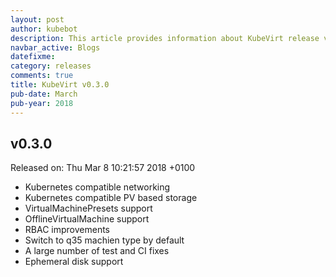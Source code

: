 ```yaml
---
layout: post
author: kubebot
description: This article provides information about KubeVirt release v0.3.0 changes
navbar_active: Blogs
datefixme:
category: releases
comments: true
title: KubeVirt v0.3.0
pub-date: March
pub-year: 2018
---
```



## v0.3.0

Released on: Thu Mar 8 10:21:57 2018 +0100

- Kubernetes compatible networking
- Kubernetes compatible PV based storage
- VirtualMachinePresets support
- OfflineVirtualMachine support
- RBAC improvements
- Switch to q35 machien type by default
- A large number of test and CI fixes
- Ephemeral disk support
